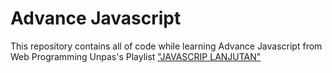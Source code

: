 # Advance Javascript

This repository contains all of code while learning Advance Javascript from Web Programming Unpas's Playlist ["JAVASCRIP LANJUTAN"](https://www.youtube.com/watch?v=RwT41El778A&list=PLFIM0718LjIUGpY8wmE41W7rTJo_3Y46-)
